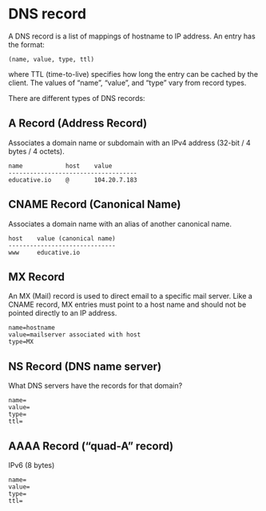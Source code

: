 # DNS record

A DNS record is a list of mappings of hostname to IP address. An entry has the format:

```
(name, value, type, ttl)
```

where TTL (time-to-live) specifies how long the entry can be cached by the client. The values of “name”, “value”, and “type” vary from record types.

There are different types of DNS records:

## A Record (Address Record)

Associates a domain name or subdomain with an IPv4 address (32-bit / 4 bytes / 4 octets).

```
name            host    value         
------------------------------------
educative.io    @       104.20.7.183
```

## CNAME Record (Canonical Name)

Associates a domain name with an alias of another canonical name.

```
host    value (canonical name)       
------------------------------
www     educative.io
```

## MX Record

An MX (Mail) record is used to direct email to a specific mail server. Like a CNAME record, MX entries must point to a host name and should not be pointed directly to an IP address.

```
name=hostname
value=mailserver associated with host
type=MX
```

## NS Record (DNS name server)

What DNS servers have the records for that domain?

```
name=
value=
type=
ttl=
```

## AAAA Record (“quad-A” record)

IPv6 (8 bytes)

```
name=
value=
type=
ttl=
```
